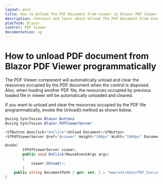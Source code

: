 ```yaml
---
layout: post
title: How to Unload The Pdf Document From Viewer in Blazor PDF Viewer Component | Syncfusion
description: Checkout and learn about Unload The Pdf Document From Viewer in Blazor PDF Viewer component of Syncfusion, and more details.
platform: Blazor
control: PDF Viewer
documentation: ug
---
```


# How to unload PDF document from Blazor PDF Viewer programmatically

The PDF Viewer component will automatically unload and clear the resources occupied by the PDF document when the control is disposed. Also, when loading another PDF file, the resources occupied by previous loaded file in viewer will be automatically unloaded and cleared.

If you want to unload and clear the resources occupied by the PDF file programmatically, invoke the Unload() method as shown below.

```csharp
@using Syncfusion.Blazor.Buttons
@using Syncfusion.Blazor.PdfViewerServer

<SfButton @onclick="OnClick">Unload Document</SfButton>
<SfPdfViewerServer @ref="@viewer" Height="500px" Width="1060px" DocumentPath="@DocumentPath" />

@code{
        SfPdfViewerServer viewer;
        public void OnClick(MouseEventArgs args)
        {
            viewer.Unload();
        }
    public string DocumentPath { get; set; } = "wwwroot/data/PDF_Succinctly.pdf";
}

```